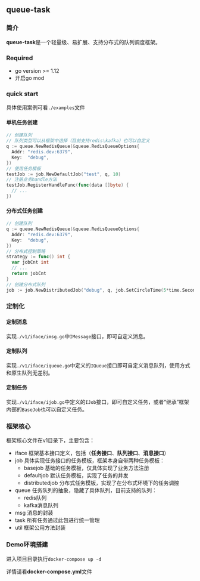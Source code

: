 ## queue\-task
### 简介
**queue\-task**是一个轻量级、易扩展、支持分布式的队列调度框架。
### Required
- go version >= 1.12
- 开启go mod
### quick start
具体使用案例可看`./examples`文件
#### 单机任务创建
```go
// 创建队列
// 队列类型可以从框架中选择（目前支持redis\kafka）也可以自定义
q := queue.NewRedisQueue(&queue.RedisQueueOptions{
  Addr: "redis.dev:6379",
  Key:  "debug",
})
// 使用任务模板
testJob := job.NewDefaultJob("test", q, 10)
// 注册业务handle方法
testJob.RegisterHandleFunc(func(data []byte) {
  // ...
})
```
#### 分布式任务创建
```go
// 创建队列
q := queue.NewRedisQueue(&queue.RedisQueueOptions{
  Addr: "redis.dev:6379",
  Key:  "debug",
})
// 分布式控制策略
strategy := func() int {
  var jobCnt int
  // ...
  return jobCnt
}
// 创建分布式队列
job := job.NewDistributedJob("debug", q, job.SetCircleTime(5*time.Second), job.SetWorkerStrategy(strategy))
```
### 定制化
#### 定制消息
实现`./v1/iface/imsg.go`中`IMessage`接口，即可自定义消息。
#### 定制队列
实现`./v1/iface/iqueue.go`中定义的`IQueue`接口即可自定义消息队列，使用方式和原生队列无差别。
#### 定制任务
实现`./v1/iface/ijob.go`中定义的`IJob`接口，即可自定义任务，或者“继承”框架内部的`BaseJob`也可以自定义任务。

### 框架核心
框架核心文件在v1目录下，主要包含：
* iface 框架基本接口定义，包括（**任务接口**、**队列接口**、**消息接口**）
* job 具体实现任务接口的任务模板，框架本身自带两种任务模板：
  * basejob 基础的任务模板，仅具体实现了业务方法注册
  * defaultjob 默认任务模板，实现了任务的并发
  * distributedjob 分布式任务模板，实现了在分布式环境下的任务调控
* queue 任务队列的抽象，隐藏了具体队列，目前支持的队列：
  * redis队列
  * kafka消息队列
* msg 消息的封装
* task 所有任务通过此包进行统一管理
* util 框架公用方法封装

### Demo环境搭建
进入项目目录执行`docker-compose up -d`

详情请看**docker-compose.yml**文件